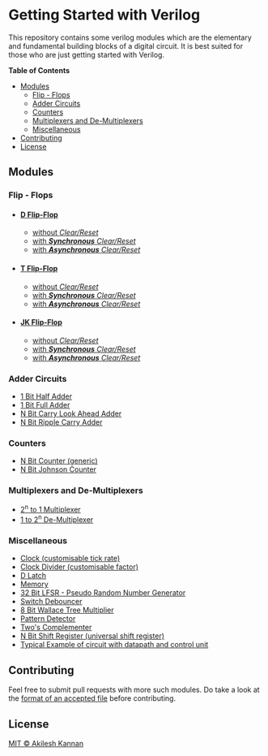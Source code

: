 # Getting Started with Verilog

This repository contains some verilog modules which are the elementary and fundamental building blocks of a digital circuit. It is best suited for those who are just getting started with Verilog.

**Table of Contents**
- [Modules](#modules)
  - [Flip - Flops](#flip-flops)
  - [Adder Circuits](#adder-circuits)
  - [Counters](#counters)
  - [Multiplexers and De-Multiplexers](#multiplexers-and-de-multiplexers)
  - [Miscellaneous](#miscellaneous)
- [Contributing](#contributing)
- [License](#license)

## Modules
### Flip - Flops
-   #### [D Flip-Flop](/FFs/DFF/)
    *   [without *Clear/Reset*](/FFs/DFF/DFF.v)
    *   [with __*Synchronous*__ *Clear/Reset*](/FFs/DFF/DFF_SyncClear.v)
    *   [with __*Asynchronous*__ *Clear/Reset*](/FFs/DFF/DFF_AsyncClear.v)

-   #### [T Flip-Flop](/FFs/TFF.v)
    *   [without *Clear/Reset*](/FFs/TFF/TFF.v)
    *   [with __*Synchronous*__ *Clear/Reset*](/FFs/TFF/TFF_SyncClear.v)
    *   [with __*Asynchronous*__ *Clear/Reset*](/FFs/TFF/TFF_AsyncClear.v)
-   #### [JK Flip-Flop](/FFs/JKFF/)
    *   [without *Clear/Reset*](/FFs/JKFF/JKFF.v)
    *   [with __*Synchronous*__ *Clear/Reset*](/FFs/JKFF/JKFF_SyncClear.v)
    *   [with __*Asynchronous*__ *Clear/Reset*](/FFs/JKFF/JKFF_AsyncClear.v)


### Adder Circuits
*   [1 Bit Half Adder](/Adders/HA.v)
*   [1 Bit Full Adder](/Adders/FA.v)
*   [N Bit Carry Look Ahead Adder](/Adders/NBitCarryLookAheadAdder.v)
*   [N Bit Ripple Carry Adder](/Adders/NBitRippleCarryAdder.v)

### Counters
*   [N Bit Counter (generic)](/Counters/NBitCounter.v)
*   [N Bit Johnson Counter](/Counters/NBitJohnsonCounter.v)

### Multiplexers and De-Multiplexers
*   [2<sup>n</sup> to 1 Multiplexer](/Multiplexers\and\De-Multiplexers/mux2nTo1.v)
*   [1 to 2<sup>n</sup> De-Multiplexer](/Multiplexers\and\De-Multiplexers/deMUX1To2n.v)

### Miscellaneous
*   [Clock (customisable tick rate)](/clock.v)
*   [Clock Divider (customisable factor)](/clkDivider.v)
*   [D Latch](/dLatch.v)
*   [Memory](/memory.v)
*   [32 Bit LFSR - Pseudo Random Number Generator](/LFSR.v)
*   [Switch Debouncer](/switchDebouncer.v)
*   [8 Bit Wallace Tree Multiplier](/wallaceTreeMultiplier8Bit.v)
*   [Pattern Detector](/patternDetector.v)
*   [Two's Complementer](/twoComplementer.v)
*   [N Bit Shift Register (universal shift register)](/nBitShiftRegister.v)
*   [Typical Example of circuit with datapath and control unit](/designExampleDDMano.v)

## Contributing
Feel free to submit pull requests with more such modules. Do take a look at the [format of an accepted file](/CONTRIBUTING.md) before contributing.

## License
[MIT © Akilesh Kannan](/LICENSE)
